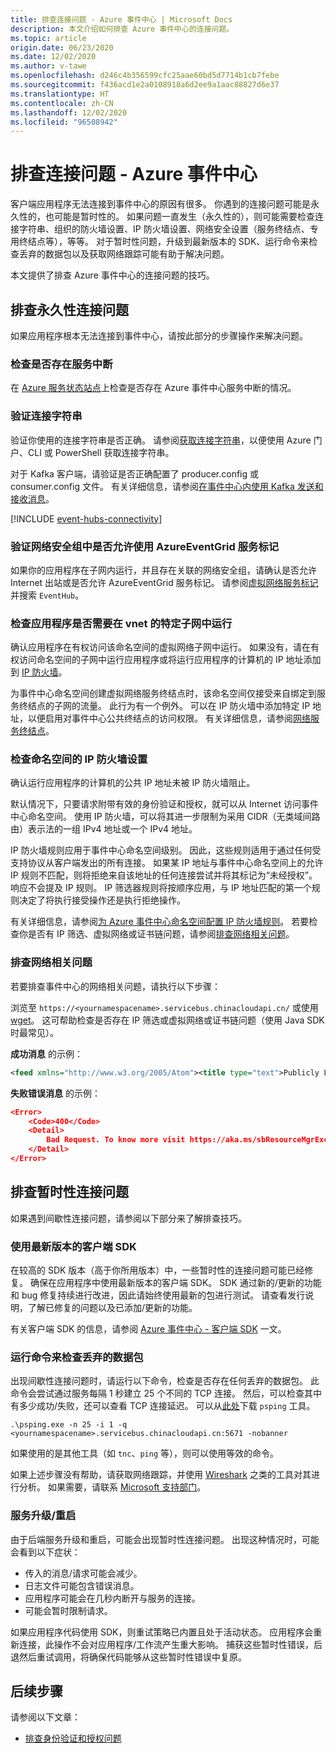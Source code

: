 ```yaml
---
title: 排查连接问题 - Azure 事件中心 | Microsoft Docs
description: 本文介绍如何排查 Azure 事件中心的连接问题。
ms.topic: article
origin.date: 06/23/2020
ms.date: 12/02/2020
ms.author: v-tawe
ms.openlocfilehash: d246c4b356599cfc25aae60bd5d7714b1cb7febe
ms.sourcegitcommit: f436acd1e2a0108918a6d2ee9a1aac88827d6e37
ms.translationtype: HT
ms.contentlocale: zh-CN
ms.lasthandoff: 12/02/2020
ms.locfileid: "96508942"
---
```

# <a name="troubleshoot-connectivity-issues---azure-event-hubs"></a>排查连接问题 - Azure 事件中心
客户端应用程序无法连接到事件中心的原因有很多。 你遇到的连接问题可能是永久性的，也可能是暂时性的。 如果问题一直发生（永久性的），则可能需要检查连接字符串、组织的防火墙设置、IP 防火墙设置、网络安全设置（服务终结点、专用终结点等），等等。 对于暂时性问题，升级到最新版本的 SDK、运行命令来检查丢弃的数据包以及获取网络跟踪可能有助于解决问题。 

本文提供了排查 Azure 事件中心的连接问题的技巧。 

## <a name="troubleshoot-permanent-connectivity-issues"></a>排查永久性连接问题
如果应用程序根本无法连接到事件中心，请按此部分的步骤操作来解决问题。 

### <a name="check-if-there-is-a-service-outage"></a>检查是否存在服务中断
在 [Azure 服务状态站点](https://azure.microsoft.com/status/)上检查是否存在 Azure 事件中心服务中断的情况。

### <a name="verify-the-connection-string"></a>验证连接字符串 
验证你使用的连接字符串是否正确。 请参阅[获取连接字符串](event-hubs-get-connection-string.md)，以便使用 Azure 门户、CLI 或 PowerShell 获取连接字符串。 

对于 Kafka 客户端，请验证是否正确配置了 producer.config 或 consumer.config 文件。 有关详细信息，请参阅[在事件中心内使用 Kafka 发送和接收消息](event-hubs-quickstart-kafka-enabled-event-hubs.md#send-and-receive-messages-with-kafka-in-event-hubs)。

[!INCLUDE [event-hubs-connectivity](../../includes/event-hubs-connectivity.md)]

### <a name="verify-that-azureeventgrid-service-tag-is-allowed-in-your-network-security-groups"></a>验证网络安全组中是否允许使用 AzureEventGrid 服务标记
如果你的应用程序在子网内运行，并且存在关联的网络安全组，请确认是否允许 Internet 出站或是否允许 AzureEventGrid 服务标记。 请参阅[虚拟网络服务标记](../virtual-network/service-tags-overview.md)并搜索 `EventHub`。

### <a name="check-if-the-application-needs-to-be-running-in-a-specific-subnet-of-a-vnet"></a>检查应用程序是否需要在 vnet 的特定子网中运行
确认应用程序在有权访问该命名空间的虚拟网络子网中运行。 如果没有，请在有权访问命名空间的子网中运行应用程序或将运行应用程序的计算机的 IP 地址添加到 [IP 防火墙](event-hubs-ip-filtering.md)。 

为事件中心命名空间创建虚拟网络服务终结点时，该命名空间仅接受来自绑定到服务终结点的子网的流量。 此行为有一个例外。 可以在 IP 防火墙中添加特定 IP 地址，以便启用对事件中心公共终结点的访问权限。 有关详细信息，请参阅[网络服务终结点](event-hubs-service-endpoints.md)。

### <a name="check-the-ip-firewall-settings-for-your-namespace"></a>检查命名空间的 IP 防火墙设置
确认运行应用程序的计算机的公共 IP 地址未被 IP 防火墙阻止。  

默认情况下，只要请求附带有效的身份验证和授权，就可以从 Internet 访问事件中心命名空间。 使用 IP 防火墙，可以将其进一步限制为采用 CIDR（无类域间路由）表示法的一组 IPv4 地址或一个 IPv4 地址。

IP 防火墙规则应用于事件中心命名空间级别。 因此，这些规则适用于通过任何受支持协议从客户端发出的所有连接。 如果某 IP 地址与事件中心命名空间上的允许 IP 规则不匹配，则将拒绝来自该地址的任何连接尝试并将其标记为“未经授权”。 响应不会提及 IP 规则。 IP 筛选器规则将按顺序应用，与 IP 地址匹配的第一个规则决定了将执行接受操作还是执行拒绝操作。

有关详细信息，请参阅[为 Azure 事件中心命名空间配置 IP 防火墙规则](event-hubs-ip-filtering.md)。 若要检查你是否有 IP 筛选、虚拟网络或证书链问题，请参阅[排查网络相关问题](#troubleshoot-network-related-issues)。

<!-- ### Check if the namespace can be accessed using only a private endpoint
If the Event Hubs namespace is configured to be accessible only via private endpoint, confirm that the client application is accessing the namespace over the private endpoint. 

[Azure Private Link service](../private-link/private-link-overview.md) enables you to access Azure Event Hubs over a **private endpoint** in your virtual network. A private endpoint is a network interface that connects you privately and securely to a service powered by Azure Private Link. The private endpoint uses a private IP address from your virtual network, effectively bringing the service into your virtual network. All traffic to the service can be routed through the private endpoint, so no gateways, NAT devices, ExpressRoute or VPN connections, or public IP addresses are needed. Traffic between your virtual network and the service traverses over the Microsoft backbone network, eliminating exposure from the public Internet. You can connect to an instance of an Azure resource, giving you the highest level of granularity in access control.

For more information, see [Configure private endpoints](private-link-service.md). See the **Validate that the private endpoint connection works** section to confirm that a private endpoint is used. 
-->

### <a name="troubleshoot-network-related-issues"></a>排查网络相关问题
若要排查事件中心的网络相关问题，请执行以下步骤： 

浏览至 `https://<yournamespacename>.servicebus.chinacloudapi.cn/` 或使用 [wget](https://www.gnu.org/software/wget/)。 这可帮助检查是否存在 IP 筛选或虚拟网络或证书链问题（使用 Java SDK 时最常见）。

**成功消息** 的示例：

```xml
<feed xmlns="http://www.w3.org/2005/Atom"><title type="text">Publicly Listed Services</title><subtitle type="text">This is the list of publicly-listed services currently available.</subtitle><id>uuid:27fcd1e2-3a99-44b1-8f1e-3e92b52f0171;id=30</id><updated>2019-12-27T13:11:47Z</updated><generator>Service Bus 1.1</generator></feed>
```

**失败错误消息** 的示例：

```json
<Error>
    <Code>400</Code>
    <Detail>
        Bad Request. To know more visit https://aka.ms/sbResourceMgrExceptions. . TrackingId:b786d4d1-cbaf-47a8-a3d1-be689cda2a98_G22, SystemTracker:NoSystemTracker, Timestamp:2019-12-27T13:12:40
    </Detail>
</Error>
```

## <a name="troubleshoot-transient-connectivity-issues"></a>排查暂时性连接问题
如果遇到间歇性连接问题，请参阅以下部分来了解排查技巧。 

### <a name="use-the-latest-version-of-the-client-sdk"></a>使用最新版本的客户端 SDK
在较高的 SDK 版本（高于你所用版本）中，一些暂时性的连接问题可能已经修复。 确保在应用程序中使用最新版本的客户端 SDK。 SDK 通过新的/更新的功能和 bug 修复持续进行改进，因此请始终使用最新的包进行测试。 请查看发行说明，了解已修复的问题以及已添加/更新的功能。 

有关客户端 SDK 的信息，请参阅 [Azure 事件中心 - 客户端 SDK](sdks.md) 一文。 

### <a name="run-the-command-to-check-dropped-packets"></a>运行命令来检查丢弃的数据包
出现间歇性连接问题时，请运行以下命令，检查是否存在任何丢弃的数据包。 此命令会尝试通过服务每隔 1 秒建立 25 个不同的 TCP 连接。 然后，可以检查其中有多少成功/失败，还可以查看 TCP 连接延迟。 可以从[此处](https://docs.microsoft.com/sysinternals/downloads/psping)下载 `psping` 工具。

```shell
.\psping.exe -n 25 -i 1 -q <yournamespacename>.servicebus.chinacloudapi.cn:5671 -nobanner
```
如果使用的是其他工具（如 `tnc`、`ping` 等），则可以使用等效的命令。 

如果上述步骤没有帮助，请获取网络跟踪，并使用 [Wireshark](https://www.wireshark.org/) 之类的工具对其进行分析。 如果需要，请联系 [Microsoft 支持部门](https://support.azure.cn/)。

### <a name="service-upgradesrestarts"></a>服务升级/重启
由于后端服务升级和重启，可能会出现暂时性连接问题。 出现这种情况时，可能会看到以下症状： 

- 传入的消息/请求可能会减少。
- 日志文件可能包含错误消息。
- 应用程序可能会在几秒内断开与服务的连接。
- 可能会暂时限制请求。

如果应用程序代码使用 SDK，则重试策略已内置且处于活动状态。 应用程序会重新连接，此操作不会对应用程序/工作流产生重大影响。 捕获这些暂时性错误，后退然后重试调用，将确保代码能够从这些暂时性错误中复原。

## <a name="next-steps"></a>后续步骤
请参阅以下文章：

* [排查身份验证和授权问题](troubleshoot-authentication-authorization.md)
